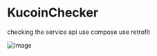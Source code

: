 # KucoinChecker
checking the service api
use compose
use retrofit

![image](https://github.com/user-attachments/assets/dab3a28a-6101-4767-9b58-c3096b54c59b)
